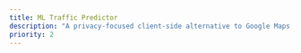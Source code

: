 ```yaml
---
title: ML Traffic Predictor
description: "A privacy-focused client-side alternative to Google Maps, utilising weather data and traffic flow directional data for a section of East Melbourne."
priority: 2
---
```

